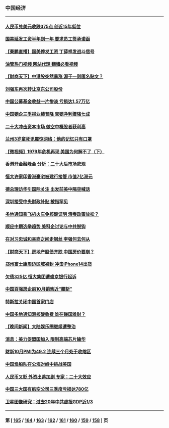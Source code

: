 ### 中国经济
---
#### [人民币兑美元收跌375点 创近15年低位](../../pages/ncid283/n13859198.md?11041245) 
#### [国美延发工资半年到一年 要求员工签承诺函](../../pages/ncid283/n13859134.md?11041245) 
#### [【秦鹏直播】国美停发工资 丁薛祥发战斗信号](../../pages/ncid283/n13859067.md?11041245) 
#### [油管热门视频 网站代理 翻墙必看视频](http://132.145.103.77:81/youtube.html?11041245)
#### [【财商天下】中港股突然暴涨 源于一则匿名贴文？](../../pages/ncid283/n13859035.md?11041245) 
#### [刘强东再次转让京东公司股份](../../pages/ncid283/n13859063.md?11041245) 
#### [中国公募基金收益一片惨淡 亏损达1.57万亿](../../pages/ncid283/n13859045.md?11041245) 
#### [中国钢企三季报业绩普降 宝钢净利骤降七成](../../pages/ncid283/n13859016.md?11041245) 
#### [二十大冲击资本市场 做空中概股者获利高](../../pages/ncid283/n13858605.md?11041245) 
#### [兰州3岁童死讯震惊网络：他的记忆只有口罩](../../pages/ncid283/n13858905.md?11041245) 
#### [【微视频】1979年危机再现 美国为何解不了（下）](../../pages/ncid283/n13858870.md?11041245) 
#### [香港开金融峰会 分析：二十大后市场悲观](../../pages/ncid283/n13858820.md?11041245) 
#### [恒大许家印香港豪宅被建行接管 市值7亿港元](../../pages/ncid283/n13858786.md?11041245) 
#### [德总理访华引国际关注 出发前美中隔空喊话](../../pages/ncid283/n13858611.md?11041245) 
#### [深圳接受中央财政补贴 被指罕见](../../pages/ncid283/n13858387.md?11041245) 
#### [多地通知乘飞机火车免核酸证明 清零政策放松？](../../pages/ncid283/n13857323.md?11041245) 
#### [顺应中期选举趋势 美科企讨论与中共脱钩](../../pages/ncid283/n13858233.md?11041245) 
#### [在对习忠诚和亲商之间走钢丝 李强何去何从](../../pages/ncid283/n13858202.md?11041245) 
#### [【财商天下】房地产股债齐跌 中国房价要崩？](../../pages/ncid283/n13858185.md?11041245) 
#### [郑州富士康周边区域被封 冲击iPhone14出货](../../pages/ncid283/n13858168.md?11041245) 
#### [欠债325亿 恒大集团遭盛京银行起诉](../../pages/ncid283/n13858178.md?11041245) 
#### [中国百强房企前10月销售近“腰斩”](../../pages/ncid283/n13858138.md?11041245) 
#### [特斯拉关闭中国首家门店](../../pages/ncid283/n13858126.md?11041245) 
#### [中国多地通知测核酸收费 谁在赚国难财？](../../pages/ncid283/n13857855.md?11041245) 
#### [【晚间新闻】大陆娱乐圈继续遭整治](../../pages/ncid283/n13857785.md?11041245) 
#### [消息：美力促盟国加入 限制高端芯片输华](../../pages/ncid283/n13857530.md?11041245) 
#### [财新10月PMI为49.2 连续三个月处于收缩区](../../pages/ncid283/n13857549.md?11041245) 
#### [中国渔船队在公海对峙中挑战美国](../../pages/ncid283/n13857254.md?11041245) 
#### [人民币又贬 外资出逃加剧 专家：二十大效应](../../pages/ncid283/n13857259.md?11041245) 
#### [中国三大国有航空公司三季度亏损达780亿](../../pages/ncid283/n13857384.md?11041245) 
#### [卫星图像研究：过去20年中共虚报GDP近1/3](../../pages/ncid283/n13857096.md?11041245) 

---
#### 第 [ [165](./165.md?11041245) / [164](./164.md?11041245) / [163](./163.md?11041245) / [162](./162.md?11041245) / [161](./161.md?11041245) / [160](./160.md?11041245) / [159](./159.md?11041245) / [158](./158.md?11041245) ] 页
